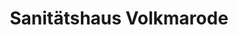 ---
title: "Sanitätshaus Volkmarode"
url: /braunschweig/sanitaetshaus-volkmarode/
shop: Sanitätshaus
---